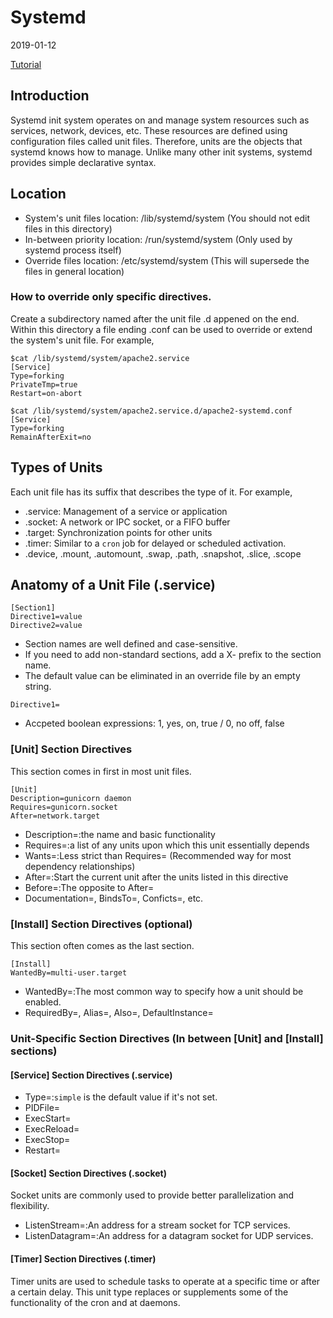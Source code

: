 # Systemd
2019-01-12

[Tutorial](https://www.digitalocean.com/community/tutorials/understanding-systemd-units-and-unit-files)

## Introduction
Systemd init system operates on and manage system resources such as services, network, devices, etc.
These resources are defined using configuration files called unit files.
Therefore, units are the objects that systemd knows how to manage.
Unlike many other init systems, systemd provides simple declarative syntax.

## Location
- System's unit files location: /lib/systemd/system (You should not edit files in this directory)
- In-between priority location: /run/systemd/system (Only used by systemd process itself)
- Override files location:      /etc/systemd/system (This will supersede the files in general location)

### How to override only specific directives.
Create a subdirectory named after the unit file .d appened on the end.
Within this directory a file ending .conf can be used to override or extend the system's unit file.
For example,
```
$cat /lib/systemd/system/apache2.service
[Service]
Type=forking
PrivateTmp=true
Restart=on-abort

$cat /lib/systemd/system/apache2.service.d/apache2-systemd.conf
[Service]
Type=forking
RemainAfterExit=no
```

## Types of Units
Each unit file has its suffix that describes the type of it. For example,
* .service: Management of a service or application
* .socket: A network or IPC socket, or a FIFO buffer
* .target: Synchronization points for other units
* .timer: Similar to a `cron` job for delayed or scheduled activation.
* .device, .mount, .automount, .swap, .path, .snapshot, .slice, .scope

## Anatomy of a Unit File (.service)
```
[Section1]
Directive1=value
Directive2=value
```
* Section names are well defined and case-sensitive.
* If you need to add non-standard sections, add a X- prefix to the section name.
* The default value can be eliminated in an override file by an empty string.
```
Directive1=
```
* Accpeted boolean expressions: 1, yes, on, true / 0, no off, false

### [Unit] Section Directives
This section comes in first in most unit files.
```
[Unit]
Description=gunicorn daemon
Requires=gunicorn.socket
After=network.target
```
* Description=:the name and basic functionality
* Requires=:a list of any units upon which this unit essentially depends
* Wants=:Less strict than Requires= (Recommended way for most dependency relationships)
* After=:Start the current unit after the units listed in this directive
* Before=:The opposite to After=
* Documentation=, BindsTo=, Conficts=, etc.

### [Install] Section Directives (optional)
This section often comes as the last section.
```
[Install]
WantedBy=multi-user.target
```
* WantedBy=:The most common way to specify how a unit should be enabled.
* RequiredBy=, Alias=, Also=, DefaultInstance=

### Unit-Specific Section Directives (In between [Unit] and [Install] sections)
#### [Service] Section Directives (.service)
* Type=:`simple` is the default value if it's not set.
* PIDFile=
* ExecStart=
* ExecReload=
* ExecStop=
* Restart=

#### [Socket] Section Directives (.socket)
Socket units are commonly used to provide better parallelization and flexibility.
* ListenStream=:An address for a stream socket for TCP services.
* ListenDatagram=:An address for a datagram socket for UDP services.

#### [Timer] Section Directives (.timer)
Timer units are used to schedule tasks to operate at a specific time or after a certain delay.
This unit type replaces or supplements some of the functionality of the cron and at daemons.